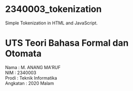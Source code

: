 # 2340003_tokenization
Simple Tokenization in HTML and JavaScript.

# UTS Teori Bahasa Formal dan Otomata

Nama      : M. ANANG MA'RUF </br>
NIM       : 2340003</br>
Prodi     : Teknik Informatika</br>
Angkatan  : 2020 Malam </br>
